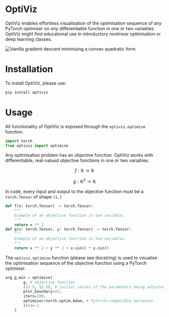 # OptiViz
OptiViz enables effortless visualisation of the optimisation sequence of *any* PyTorch optimiser on *any* differentiable function in one or two variables. OptiViz might find educational use in introductory nonlinear optimisation or deep learning classes.

![Vanilla gradient descent minimising a convex quadratic form.](sgd.png "SGD")

# Installation
To install OptiViz, please use:
```sh
pip install optiviz
```

# Usage
All functionality of OptiViz is exposed through the `optiviz.optimise` function.
```python
import torch
from optiviz import optimise
```
Any optimisation problem has an objective function. OptiViz works with differentiable, real-valued objective functions in one or two variables.
```math
f : \mathbb{R} \rightarrow \mathbb{R}
```
```math
g : \mathbb{R}^2 \rightarrow \mathbb{R}
```
In code, every input and output to the objective function must be a `torch.Tensor` of shape `(1,)`
```python
def f(x: torch.Tensor) -> torch.Tensor:
    """
    Example of an objective function in one variable.
    """
    return x ** 2
def g(x: torch.Tensor, y: torch.Tensor) -> torch.Tensor:
    """
    Example of an objective function in two variables.
    """
    return x ** 2 + y ** 2 + x.sin() * y.sin()
```
The `optiviz.optimise` function (please see docstring) is used to visualise the optimisation sequence of the objective function using a PyTorch optimiser.
```python
arg_g_min = optimise(
        g, # objective function
        (12.5, 12.5), # initial values of the parameters being adjusted
        plot_boundary=25,
        iters=100,
        optimiser=torch.optim.Adam, # PyTorch-compatible optimiser
        lr=5e-1
    )
```